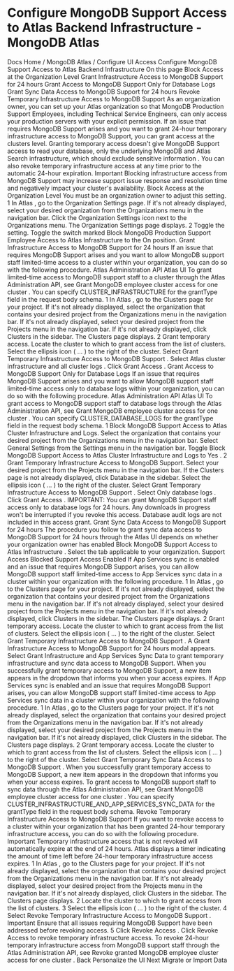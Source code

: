 # Configure MongoDB Support Access to Atlas Backend Infrastructure - MongoDB Atlas


Docs Home / MongoDB Atlas / Configure UI Access Configure MongoDB Support Access to Atlas Backend Infrastructure On this page Block Access at the Organization Level Grant Infrastructure Access to MongoDB Support for 24 hours Grant Access to MongoDB Support Only for Database Logs Grant Sync Data Access to MongoDB Support for 24 hours Revoke Temporary Infrastructure Access to MongoDB Support As an organization owner, you can set up your Atlas organization
so that MongoDB Production Support Employees, including Technical
Service Engineers, can only access your production servers with your
explicit permission. If an issue that requires MongoDB Support arises
and you want to grant 24-hour temporary infrastructure access to
MongoDB Support, you can grant access at the clusters
level. Granting temporary access doesn't give MongoDB Support access to
read your database, only the underlying MongoDB and Atlas Search
infrastructure, which should exclude sensitive information . You can also revoke temporary infrastructure access
at any time prior to the automatic 24-hour expiration. Important Blocking infrastructure access from MongoDB Support
may increase support issue response and resolution
time and negatively impact your cluster's availability. Block Access at the Organization Level You must be an organization owner to adjust this setting. 1 In Atlas , go to the Organization Settings page. If it's not already displayed, select your desired organization
from the Organizations menu in the
navigation bar. Click the Organization Settings icon next to the Organizations menu. The Organization Settings page displays. 2 Toggle the setting. Toggle the switch marked Block MongoDB Production
Support Employee Access to Atlas Infrastructure to the On position. Grant Infrastructure Access to MongoDB Support for 24 hours If an issue that requires MongoDB Support arises and you want to allow
MongoDB support
staff limited-time access to a cluster
within your organization,
you can do so with the following procedure. Atlas Administration API Atlas UI To grant limited-time access to MongoDB support staff to a cluster through
the Atlas Administration API, see Grant MongoDB employee cluster access for one cluster . You can specify CLUSTER_INFRASTRUCTURE for the grantType field in the request body schema. 1 In Atlas , go to the Clusters page for your project. If it's not already displayed, select the organization that
contains your desired project from the Organizations menu in the
navigation bar. If it's not already displayed, select your desired project
from the Projects menu in the navigation bar. If it's not already displayed, click Clusters in the
sidebar. The Clusters page displays. 2 Grant temporary access. Locate the cluster to which to grant access
from the list of clusters. Select the ellipsis icon ( ... ) to the right of the
cluster. Select Grant Temporary Infrastructure Access to MongoDB Support . Select Atlas cluster infrastructure and all cluster logs . Click Grant Access . Grant Access to MongoDB Support Only for Database Logs If an issue that requires MongoDB Support arises and you want to allow
MongoDB support staff limited-time access only to database logs within
your organization, you can do so with the following procedure. Atlas Administration API Atlas UI To grant access to MongoDB support staff to database logs through
the Atlas Administration API, see Grant MongoDB employee cluster access for one cluster . You can specify CLUSTER_DATABASE_LOGS for the grantType field in the request body schema. 1 Block MongoDB Support Access to Atlas Cluster Infrastructure and Logs. Select the organization that contains your desired project from the Organizations menu in the navigation bar. Select General Settings from the Settings menu in the navigation bar. Toggle Block MongoDB Support Access to Atlas Cluster Infrastructure and Logs to Yes . 2 Grant Temporary Infrastructure Access to MongoDB Support. Select your desired project from the Projects menu in the navigation bar. If the Clusters page is not already displayed, click Database in the sidebar. Select the ellipsis icon ( ... ) to the right of the cluster. Select Grant Temporary Infrastructure Access to MongoDB Support . Select Only database logs . Click Grant Access . IMPORTANT: You can grant MongoDB Support staff access only to database logs for 24 hours.
Any downloads in progress won't be interrupted if you revoke this access. Database audit logs are
not included in this access grant. Grant Sync Data Access to MongoDB Support for 24 hours The procedure you follow to grant sync data access to MongoDB Support
for 24 hours through the Atlas UI depends on whether your organization
owner has enabled Block MongoDB Support Access to Atlas Infrastructure . Select the tab applicable to your organization. Support Access Blocked Support Access Enabled If App Services sync is enabled and an issue that requires
MongoDB Support arises, you can
allow MongoDB support staff limited-time access to
App Services sync data in a cluster
within your organization with the following procedure. 1 In Atlas , go to the Clusters page for your project. If it's not already displayed, select the organization that
contains your desired project from the Organizations menu in the
navigation bar. If it's not already displayed, select your desired project
from the Projects menu in the navigation bar. If it's not already displayed, click Clusters in the
sidebar. The Clusters page displays. 2 Grant temporary access. Locate the cluster to which to grant access
from the list of clusters. Select the ellipsis icon ( ... ) to the right of the
cluster. Select Grant Temporary Infrastructure Access to MongoDB Support . A Grant Infrastructure Access to MongoDB Support for 24 hours modal appears. Select Grant Infrastructure and App Services Sync Data to
grant temporary infrastructure and sync data access to MongoDB
Support. When you successfully grant temporary access to MongoDB
Support, a new item appears in the dropdown that informs you
when your access expires. If App Services sync is enabled and an issue that requires
MongoDB Support arises, you can
allow MongoDB support staff limited-time access to
App Services sync data in a cluster
within your organization with the following procedure. 1 In Atlas , go to the Clusters page for your project. If it's not already displayed, select the organization that
contains your desired project from the Organizations menu in the
navigation bar. If it's not already displayed, select your desired project
from the Projects menu in the navigation bar. If it's not already displayed, click Clusters in the
sidebar. The Clusters page displays. 2 Grant temporary access. Locate the cluster to which to grant access
from the list of clusters. Select the ellipsis icon ( ... ) to the right of the
cluster. Select Grant Temporary Sync Data Access to MongoDB Support . When you successfully grant temporary access to MongoDB
Support, a new item appears in the dropdown that informs you
when your access expires. To grant access to MongoDB support staff to sync data through the
Atlas Administration API, see Grant MongoDB employee cluster
access for one cluster . You can specify CLUSTER_INFRASTRUCTURE_AND_APP_SERVICES_SYNC_DATA for
the grantType field in the request body schema. Revoke Temporary Infrastructure Access to MongoDB Support If you want to revoke access to a cluster
within your organization that has been granted
24-hour temporary infrastructure access,
you can do so with the following procedure. Important Temporary infrastructure access that is not revoked will automatically
expire at the end of 24 hours. Atlas displays a timer indicating
the amount of time left before 24-hour temporary infrastructure access expires. 1 In Atlas , go to the Clusters page for your project. If it's not already displayed, select the organization that
contains your desired project from the Organizations menu in the
navigation bar. If it's not already displayed, select your desired project
from the Projects menu in the navigation bar. If it's not already displayed, click Clusters in the
sidebar. The Clusters page displays. 2 Locate the cluster to which to grant access from the list of clusters. 3 Select the ellipsis icon ( ... ) to the right of the cluster. 4 Select Revoke Temporary Infrastructure Access to MongoDB Support . Important Ensure that all issues requiring MongoDB Support have been
addressed before revoking access. 5 Click Revoke Access . Click Revoke Access to revoke temporary
infrastructure access. To revoke 24-hour temporary infrastructure access from MongoDB support staff
through the Atlas Administration API, see Revoke granted MongoDB employee
cluster access for one cluster . Back Personalize the UI Next Migrate or Import Data
